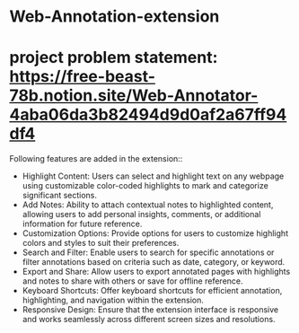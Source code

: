 # Web-Annotation-extension

# project problem statement:  https://free-beast-78b.notion.site/Web-Annotator-4aba06da3b82494d9d0af2a67ff94df4

Following features are added in the extension::


- Highlight Content:  Users can select and highlight text on any webpage using
customizable color-coded highlights to mark and categorize significant sections.
- Add Notes: Ability to attach contextual notes to highlighted content, allowing users to
add personal insights, comments, or additional information for future reference.
- Customization Options: Provide options for users to customize highlight colors and
styles to suit their preferences.
- Search and Filter: Enable users to search for specific annotations or filter annotations
based on criteria such as date, category, or keyword.
- Export and Share: Allow users to export annotated pages with highlights and notes to
share with others or save for offline reference.
- Keyboard Shortcuts: Offer keyboard shortcuts for efficient annotation, highlighting, and
navigation within the extension.
- Responsive Design: Ensure that the extension interface is responsive and works
seamlessly across different screen sizes and resolutions.
